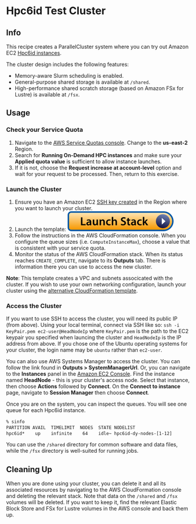 # Hpc6id Test Cluster

## Info

This recipe creates a ParallelCluster system where you can try out Amazon EC2 [Hpc6id instances](https://aws.amazon.com/ec2/instance-types/hpc6i/). 

The cluster design includes the following features:

* Memory-aware Slurm scheduling is enabled.
* General-purpose shared storage is available at `/shared`.
* High-performance shared scratch storage (based on Amazon FSx for Lustre) is available at `/fsx`.

## Usage

### Check your Service Quota

1. Navigate to the [AWS Service Quotas console](https://console.aws.amazon.com/servicequotas/home/services/ec2/quotas). Change to the **us-east-2** Region. 
2. Search for **Running On-Demand HPC instances** and make sure your **Applied quota value** is sufficient to allow instance launches.
3. If it is not, choose the **Request increase at account-level** option and wait for your request to be processed. Then, return to this exercise. 

### Launch the Cluster

1. Ensure you have an Amazon EC2 [SSH key created](https://docs.aws.amazon.com/AWSEC2/latest/UserGuide/create-key-pairs.html#having-ec2-create-your-key-pair) in the Region where you want to launch your cluster.
2. Launch the template: [![Launch stack](../../../docs/media/launch-stack.svg)](https://console.aws.amazon.com/cloudformation/home?region=us-east-2#/stacks/create/review?stackName=try-hpc6id&templateURL=https://aws-hpc-recipes.s3.us-east-1.amazonaws.com/main/recipes/pcluster/try_hpc6id/assets/launch.yaml)
3. Follow the instructions in the AWS CloudFormation console. When you configure the queue sizes (i.e. `ComputeInstanceMax`), choose a value that is consistent with your service quota. 
4. Monitor the status of the AWS CloudFormation stack. When its status reaches `CREATE_COMPLETE`, navigate to its **Outputs** tab. There is information there you can use to access the new cluster. 

**Note**: This template creates a VPC and subnets associcated with the cluster. If you wish to use your own networking configuration, launch your cluster using the [alternative CloudFormation template](https://console.aws.amazon.com/cloudformation/home?region=us-east-2#/stacks/create/review?stackName=try-hpc6id&templateURL=https://aws-hpc-recipes.s3.us-east-1.amazonaws.com/main/recipes/pcluster/try_hpc6id/assets/launch-alt.yaml). 

### Access the Cluster

If you want to use SSH to access the cluster, you will need its public IP (from above). Using your local terminal, connect via SSH like so: `ssh -i KeyPair.pem ec2-user@HeadNodeIp` where `KeyPair.pem` is the path to the EC2 keypair you specified when launcing the cluster and `HeadNodeIp` is the IP address from above. If you chose one of the Ubuntu operating systems for your cluster, the login name may be `ubuntu` rather than `ec2-user`.

You can also use AWS Systems Manager to access the cluster. You can follow the link found in **Outputs > SystemManagerUrl**. Or, you can navigate to the **Instances** panel in the [Amazon EC2 Console](https://console.aws.amazon.com/ec2/home#Instances). Find the instance named **HeadNode** - this is your cluster's access node. Select that instance, then choose **Actions** followed by **Connect**. On the **Connect to instance** page, navigate to **Session Manager** then choose **Connect**.

Once you are on the system, you can inspect the queues. You will see one queue for each Hpc6id instance. 

```shell
% sinfo
PARTITION AVAIL  TIMELIMIT  NODES  STATE NODELIST
hpc6id*    up    infinite    64    idle~ hpc6id-dy-nodes-[1-12]
```

You can use the `/shared` directory for common software and data files, while the `/fsx` directory is well-suited for running jobs. 

## Cleaning Up

When you are done using your cluster, you can delete it and all its associated resources by navigating to the AWS CloudFormation console and deleting the relevant stack. Note that data on the `/shared` and `/fsx` volumes will be deleted. If you want to keep it, find the relevant Elastic Block Store and FSx for Lustre volumes in the AWS console and back them up.
